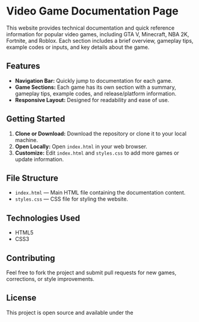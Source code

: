 # Video Game Documentation Page

This website provides technical documentation and quick reference information for popular video games, including GTA V, Minecraft, NBA 2K, Fortnite, and Roblox. Each section includes a brief overview, gameplay tips, example codes or inputs, and key details about the game.

## Features

- **Navigation Bar:** Quickly jump to documentation for each game.
- **Game Sections:** Each game has its own section with a summary, gameplay tips, example codes, and release/platform information.
- **Responsive Layout:** Designed for readability and ease of use.

## Getting Started

1. **Clone or Download:** Download the repository or clone it to your local machine.
2. **Open Locally:** Open `index.html` in your web browser.
3. **Customize:** Edit `index.html` and `styles.css` to add more games or update information.

## File Structure

- `index.html` — Main HTML file containing the documentation content.
- `styles.css` — CSS file for styling the website.

## Technologies Used

- HTML5
- CSS3

## Contributing

Feel free to fork the project and submit pull requests for new games, corrections, or style improvements.

## License

This project is open source and available under the
